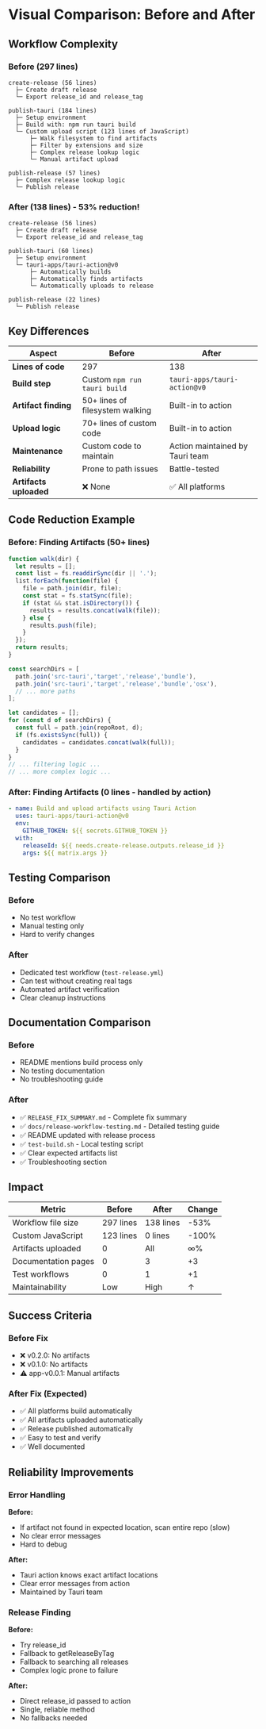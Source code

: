 # Visual Comparison: Before and After

## Workflow Complexity

### Before (297 lines)
```
create-release (56 lines)
  ├─ Create draft release
  └─ Export release_id and release_tag

publish-tauri (184 lines)
  ├─ Setup environment
  ├─ Build with: npm run tauri build
  └─ Custom upload script (123 lines of JavaScript)
      ├─ Walk filesystem to find artifacts
      ├─ Filter by extensions and size
      ├─ Complex release lookup logic
      └─ Manual artifact upload

publish-release (57 lines)
  ├─ Complex release lookup logic
  └─ Publish release
```

### After (138 lines) - 53% reduction!
```
create-release (56 lines)
  ├─ Create draft release
  └─ Export release_id and release_tag

publish-tauri (60 lines)
  ├─ Setup environment
  └─ tauri-apps/tauri-action@v0
      ├─ Automatically builds
      ├─ Automatically finds artifacts
      └─ Automatically uploads to release

publish-release (22 lines)
  └─ Publish release
```

## Key Differences

| Aspect | Before | After |
|--------|--------|-------|
| **Lines of code** | 297 | 138 |
| **Build step** | Custom `npm run tauri build` | `tauri-apps/tauri-action@v0` |
| **Artifact finding** | 50+ lines of filesystem walking | Built-in to action |
| **Upload logic** | 70+ lines of custom code | Built-in to action |
| **Maintenance** | Custom code to maintain | Action maintained by Tauri team |
| **Reliability** | Prone to path issues | Battle-tested |
| **Artifacts uploaded** | ❌ None | ✅ All platforms |

## Code Reduction Example

### Before: Finding Artifacts (50+ lines)
```javascript
function walk(dir) {
  let results = [];
  const list = fs.readdirSync(dir || '.');
  list.forEach(function(file) {
    file = path.join(dir, file);
    const stat = fs.statSync(file);
    if (stat && stat.isDirectory()) {
      results = results.concat(walk(file));
    } else {
      results.push(file);
    }
  });
  return results;
}

const searchDirs = [
  path.join('src-tauri','target','release','bundle'),
  path.join('src-tauri','target','release','bundle','osx'),
  // ... more paths
];

let candidates = [];
for (const d of searchDirs) {
  const full = path.join(repoRoot, d);
  if (fs.existsSync(full)) {
    candidates = candidates.concat(walk(full));
  }
}
// ... filtering logic ...
// ... more complex logic ...
```

### After: Finding Artifacts (0 lines - handled by action)
```yaml
- name: Build and upload artifacts using Tauri Action
  uses: tauri-apps/tauri-action@v0
  env:
    GITHUB_TOKEN: ${{ secrets.GITHUB_TOKEN }}
  with:
    releaseId: ${{ needs.create-release.outputs.release_id }}
    args: ${{ matrix.args }}
```

## Testing Comparison

### Before
- No test workflow
- Manual testing only
- Hard to verify changes

### After
- Dedicated test workflow (`test-release.yml`)
- Can test without creating real tags
- Automated artifact verification
- Clear cleanup instructions

## Documentation Comparison

### Before
- README mentions build process only
- No testing documentation
- No troubleshooting guide

### After
- ✅ `RELEASE_FIX_SUMMARY.md` - Complete fix summary
- ✅ `docs/release-workflow-testing.md` - Detailed testing guide
- ✅ README updated with release process
- ✅ `test-build.sh` - Local testing script
- ✅ Clear expected artifacts list
- ✅ Troubleshooting section

## Impact

| Metric | Before | After | Change |
|--------|--------|-------|--------|
| Workflow file size | 297 lines | 138 lines | -53% |
| Custom JavaScript | 123 lines | 0 lines | -100% |
| Artifacts uploaded | 0 | All | ∞% |
| Documentation pages | 0 | 3 | +3 |
| Test workflows | 0 | 1 | +1 |
| Maintainability | Low | High | ↑ |

## Success Criteria

### Before Fix
- ❌ v0.2.0: No artifacts
- ❌ v0.1.0: No artifacts
- ⚠️ app-v0.0.1: Manual artifacts

### After Fix (Expected)
- ✅ All platforms build automatically
- ✅ All artifacts uploaded automatically
- ✅ Release published automatically
- ✅ Easy to test and verify
- ✅ Well documented

## Reliability Improvements

### Error Handling
**Before:**
- If artifact not found in expected location, scan entire repo (slow)
- No clear error messages
- Hard to debug

**After:**
- Tauri action knows exact artifact locations
- Clear error messages from action
- Maintained by Tauri team

### Release Finding
**Before:**
- Try release_id
- Fallback to getReleaseByTag
- Fallback to searching all releases
- Complex logic prone to failure

**After:**
- Direct release_id passed to action
- Single, reliable method
- No fallbacks needed
